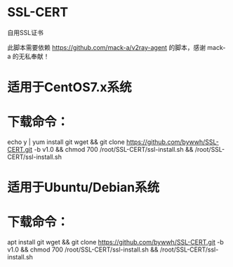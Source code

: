 # SSL-CERT
自用SSL证书

此脚本需要依赖 https://github.com/mack-a/v2ray-agent 的脚本，感谢 mack-a 的无私奉献！

# 适用于CentOS7.x系统
# 下载命令： 
echo y | yum install git wget && git clone https://github.com/bywwh/SSL-CERT.git -b v1.0 && chmod 700 /root/SSL-CERT/ssl-install.sh && /root/SSL-CERT/ssl-install.sh

# 适用于Ubuntu/Debian系统
# 下载命令： 
apt install git wget && git clone https://github.com/bywwh/SSL-CERT.git -b v1.0 && chmod 700 /root/SSL-CERT/ssl-install.sh && /root/SSL-CERT/ssl-install.sh

